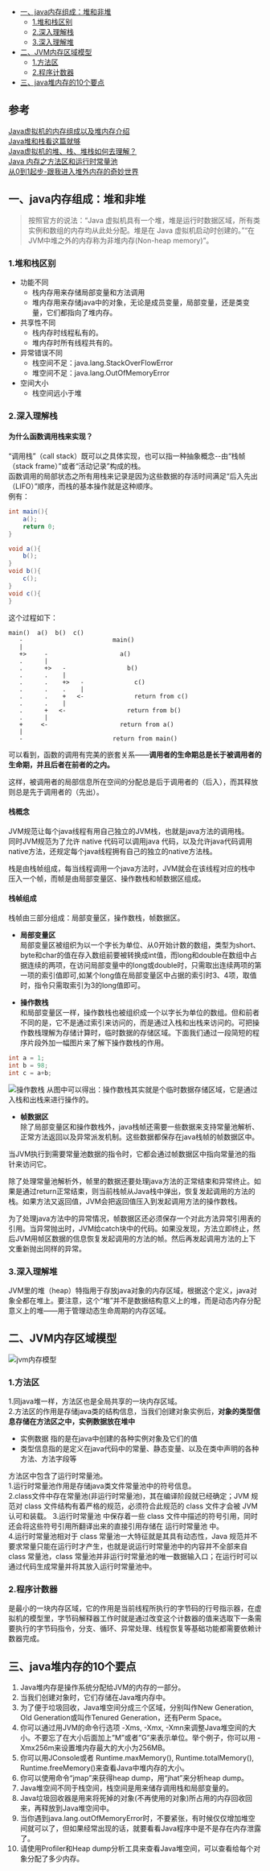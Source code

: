 - [一、java内存组成：堆和非堆](#一java内存组成堆和非堆)
    - [1.堆和栈区别](#1堆和栈区别)     
    - [2.深入理解栈](#2深入理解栈)   
    - [3.深入理解堆](#3深入理解堆)    
- [二、JVM内存区域模型](#二-JVM-内存区域模型)
    - [1.方法区](#1方法区)
    - [2.程序计数器](#2程序计数器)    
- [三、java堆内存的10个要点](#三java堆内存的10个要点)

## 参考
[Java虚拟机的内存组成以及堆内存介绍](http://www.hollischuang.com/archives/80)       
[Java堆和栈看这篇就够](https://iamjohnnyzhuang.github.io/java/2016/07/12/Java%E5%A0%86%E5%92%8C%E6%A0%88%E7%9C%8B%E8%BF%99%E7%AF%87%E5%B0%B1%E5%A4%9F.html)     
[Java虚拟机的堆、栈、堆栈如何去理解？](https://www.zhihu.com/question/29833675)     
[Java 内存之方法区和运行时常量池](https://mritd.me/2016/03/22/Java-%E5%86%85%E5%AD%98%E4%B9%8B%E6%96%B9%E6%B3%95%E5%8C%BA%E5%92%8C%E8%BF%90%E8%A1%8C%E6%97%B6%E5%B8%B8%E9%87%8F%E6%B1%A0/)      
[从0到1起步-跟我进入堆外内存的奇妙世界](https://www.jianshu.com/p/50be08b54bee)     



## 一、java内存组成：堆和非堆
>按照官方的说法：“Java 虚拟机具有一个堆，堆是运行时数据区域，所有类实例和数组的内存均从此处分配。堆是在 Java 虚拟机启动时创建的。”“在JVM中堆之外的内存称为非堆内存(Non-heap memory)”。      

### 1.堆和栈区别
- 功能不同      
    - 栈内存用来存储局部变量和方法调用      
    - 堆内存用来存储java中的对象，无论是成员变量，局部变量，还是类变量，它们都指向了堆内存。            
- 共享性不同        
    - 栈内存时线程私有的。      
    - 堆内存时所有线程共有的。          
- 异常错误不同      
    - 栈空间不足：java.lang.StackOverFlowError  
    - 堆空间不足：java.lang.OutOfMemoryError    
- 空间大小
    - 栈空间远小于堆

### 2.深入理解栈
#### 为什么函数调用栈来实现？
“调用栈”（call stack）既可以之具体实现，也可以指一种抽象概念--由“栈帧（stack frame）”或者“活动记录”构成的栈。   
函数调用的局部状态之所有用栈来记录是因为这些数据的存活时间满足“后入先出（LIFO）”顺序，而栈的基本操作就是这种顺序。  
例有：

```java
int main(){
    a();
    return 0;
}

void a(){
    b();
}
void b(){
    c();
}
void c(){
}
```
这个过程如下：

```
main()  a()  b()  c()
   -                         main()
   |
   +>     -                    a()
   .      |
   .      +>   -                 b()
   .      .    |
   .      .    +>   -              c()
   .      .    .    |
   .      .    +   <-              return from c()
   .      .    |
   .      +   <-                 return from b()
   .      |
   +     <-                    return from a()
   |
   -                         return from main()
```
可以看到，函数的调用有完美的嵌套关系——**调用者的生命期总是长于被调用者的生命期，并且后者在前者的之内。**        

这样，被调用者的局部信息所在空间的分配总是后于调用者的（后入），而其释放则总是先于调用者的（先出）。

#### 栈概念
JVM规范让每个java线程有用自己独立的JVM栈，也就是java方法的调用栈。  
同时JVM规范为了允许 native 代码可以调用java 代码，以及允许java代码调用native方法，还规定每个java线程拥有自己的独立的native方法栈。  

栈是由栈帧组成，每当线程调用一个java方法时，JVM就会在该线程对应的栈中压入一个帧，而帧是由局部变量区、操作数栈和帧数据区组成。     

#### 栈帧组成
栈帧由三部分组成：局部变量区，操作数栈，帧数据区。      
- **局部变量区**    
局部变量区被组织为以一个字长为单位、从0开始计数的数组，类型为short、byte和char的值在存入数组前要被转换成int值，而long和double在数组中占据连续的两项，在访问局部变量中的long或double时，只需取出连续两项的第一项的索引值即可,如某个long值在局部变量区中占据的索引时3、4项，取值时，指令只需取索引为3的long值即可。

- **操作数栈**  
和局部变量区一样，操作数栈也被组织成一个以字长为单位的数组。但和前者不同的是，它不是通过索引来访问的，而是通过入栈和出栈来访问的。可把操作数栈理解为存储计算时，临时数据的存储区域。下面我们通过一段简短的程序片段外加一幅图片来了解下操作数栈的作用。
```java
int a = 1;
int b = 98;
int c = a+b;	
```
![操作数栈](https://iamjohnnyzhuang.github.io/public/upload/4.png)
从图中可以得出：操作数栈其实就是个临时数据存储区域，它是通过入栈和出栈来进行操作的。

- **帧数据区**      
除了局部变量区和操作数栈外，java栈帧还需要一些数据来支持常量池解析、正常方法返回以及异常派发机制。这些数据都保存在java栈帧的帧数据区中。

当JVM执行到需要常量池数据的指令时，它都会通过帧数据区中指向常量池的指针来访问它。

 除了处理常量池解析外，帧里的数据还要处理java方法的正常结束和异常终止。如果是通过return正常结束，则当前栈帧从Java栈中弹出，恢复发起调用的方法的栈。如果方法又返回值，JVM会把返回值压入到发起调用方法的操作数栈。

为了处理java方法中的异常情况，帧数据区还必须保存一个对此方法异常引用表的引用。当异常抛出时，JVM给catch块中的代码。如果没发现，方法立即终止，然后JVM用帧区数据的信息恢复发起调用的方法的帧。然后再发起调用方法的上下文重新抛出同样的异常。


### 3.深入理解堆
JVM里的堆（heap）特指用于存放java对象的内存区域，根据这个定义，java对象全都在堆上。要注意，这个“堆”并不是数据结构意义上的堆，而是动态内存分配意义上的堆——用于管理动态生命周期的内存区域。



## 二、JVM内存区域模型
![jvm内存模型](http://www.hollischuang.com/wp-content/uploads/2015/04/2354447461.jpg)

### 1.方法区
1.同java堆一样，方法区也是全局共享的一块内存区域。        
2.方法区的作用是存储java类的结构信息，当我们创建对象实例后，**对象的类型信息存储在方法区之中，实例数据放在堆中** 
- 实例数据 指的是在java中创建的各种实例对象及它们的值       
- 类型信息指的是定义在java代码中的常量、静态变量、以及在类中声明的各种方法、方法字段等

方法区中包含了运行时常量池。    
1.运行时常量池作用是存储java类文件常量池中的符号信息。      
2.class文件中存在常量池(非运行时常量池)，其在编译阶段就已经确定；JVM 规范对 class 文件结构有着严格的规范，必须符合此规范的 class 文件才会被 JVM 认可和装载。
3.运行时常量池 中保存着一些 class 文件中描述的符号引用，同时还会将这些符号引用所翻译出来的直接引用存储在 运行时常量池 中。      
4.运行时常量池相对于 class 常量池一大特征就是其具有动态性，Java 规范并不要求常量只能在运行时才产生，也就是说运行时常量池中的内容并不全部来自 class 常量池，class 常量池并非运行时常量池的唯一数据输入口；在运行时可以通过代码生成常量并将其放入运行时常量池中。     

### 2.程序计数器
是最小的一块内存区域，它的作用是当前线程所执行的字节码的行号指示器，在虚拟机的模型里，字节码解释器工作时就是通过改变这个计数器的值来选取下一条需要执行的字节码指令，分支、循环、异常处理、线程恢复等基础功能都需要依赖计数器完成。

## 三、java堆内存的10个要点
1. Java堆内存是操作系统分配给JVM的内存的一部分。
2. 当我们创建对象时，它们存储在Java堆内存中。
3. 为了便于垃圾回收，Java堆空间分成三个区域，分别叫作New Generation, Old Generation或叫作Tenured Generation，还有Perm Space。
4. 你可以通过用JVM的命令行选项 -Xms, -Xmx, -Xmn来调整Java堆空间的大小。不要忘了在大小后面加上”M”或者”G”来表示单位。举个例子，你可以用 -Xmx256m来设置堆内存最大的大小为256MB。
5. 你可以用JConsole或者 Runtime.maxMemory(), Runtime.totalMemory(), Runtime.freeMemory()来查看Java中堆内存的大小。
6. 你可以使用命令“jmap”来获得heap dump，用“jhat”来分析heap dump。
7. Java堆空间不同于栈空间，栈空间是用来储存调用栈和局部变量的。
8. Java垃圾回收器是用来将死掉的对象(不再使用的对象)所占用的内存回收回来，再释放到Java堆空间中。
9. 当你遇到java.lang.outOfMemoryError时，不要紧张，有时候仅仅增加堆空间就可以了，但如果经常出现的话，就要看看Java程序中是不是存在内存泄露了。
10. 请使用Profiler和Heap dump分析工具来查看Java堆空间，可以查看给每个对象分配了多少内存。


